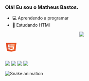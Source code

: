   ### Olá! Eu sou o Matheus Bastos.

- 💻 Aprendendo a programar
- 📘 Estudando HTMl

<div align="center">
  <a href="https://github.com/MatheusBastosZ">
  <img height="154em" src="https://github-readme-stats.vercel.app/api?username=MatheusBastosZ&show_icons=true&theme=github_dark&include_all_commits=true&count_private=true"/>
</div>
<div style="display: inline_block"><br>
  <img align="center" alt="Rafa-HTML" height="30" width="40" src="https://raw.githubusercontent.com/devicons/devicon/master/icons/html5/html5-original.svg">
  </div>
  
  ##
  
<div>
  <a href="https://instagram.com/_matheus.bastos_?utm_medium=copy_link" target="_blank"><img src="https://img.shields.io/badge/-Instagram-%23E4405F?style=for-the-badge&logo=instagram&logoColor=white" target="_blank"></a>
 <a href="https://discord.gg/uwvmVt3hA2" target="_blank"><img src="https://img.shields.io/badge/Discord-7289DA?style=for-the-badge&logo=discord&logoColor=white" target="_blank"></a> 
  <a href = "mailto:bastosmatheus017@gmail.com"><img src="https://img.shields.io/badge/-Gmail-%23333?style=for-the-badge&logo=gmail&logoColor=white" target="_blank"></a>
  <a href="linkedin.com/in/matheus-bastos-44b802191" target="_blank"><img src="https://img.shields.io/badge/-LinkedIn-%230077B5?style=for-the-badge&logo=linkedin&logoColor=white" target="_blank"></a> 

  ![Snake animation](https://github.com/MatheusBastosZ/MatheusBastosZ/blob/output/github-contribution-grid-snake.svg)
 
 </div>
